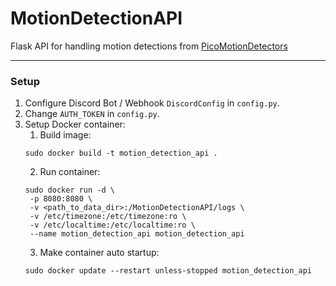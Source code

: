 # MotionDetectionAPI

Flask API for handling motion detections from [PicoMotionDetectors](https://github.com/TheZodiaCC/PicoMotionDetector)

---

### Setup

1. Configure Discord Bot / Webhook `DiscordConfig` in `config.py`.
2. Change `AUTH_TOKEN` in `config.py`.
3. Setup Docker container:
   1. Build image: 
   ```
   sudo docker build -t motion_detection_api .
   ```
   2. Run container:
   ```
   sudo docker run -d \
    -p 8080:8080 \
    -v <path_to_data_dir>:/MotionDetectionAPI/logs \
    -v /etc/timezone:/etc/timezone:ro \
    -v /etc/localtime:/etc/localtime:ro \
    --name motion_detection_api motion_detection_api
   ```
   3. Make container auto startup:
   ```
   sudo docker update --restart unless-stopped motion_detection_api
   ```

